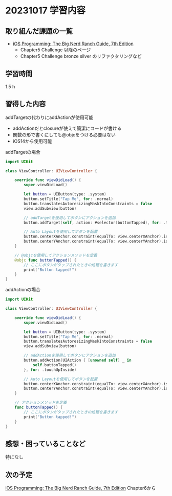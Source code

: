 # 20231017 学習内容

## 取り組んだ課題の一覧

- [iOS Programming: The Big Nerd Ranch Guide, 7th Edition](https://www.informit.com/store/ios-programming-the-big-nerd-ranch-guide-9780135264027)
  - Chapter5 Challenge 以降のページ
  - Chapter5 Challenge bronze silver のリファクタリングなど

## 学習時間

 1.5 h

## 習得した内容

addTargetの代わりにaddActionが使用可能

- addActionだとclosureが使えて簡潔にコードが書ける
- 関数の形で書くにしても@objcをつける必要はない
- iOS14から使用可能

addTargetの場合

```swift
import UIKit

class ViewController: UIViewController {

    override func viewDidLoad() {
        super.viewDidLoad()

        let button = UIButton(type: .system)
        button.setTitle("Tap Me", for: .normal)
        button.translatesAutoresizingMaskIntoConstraints = false
        view.addSubview(button)

        // addTargetを使用してボタンにアクションを追加
        button.addTarget(self, action: #selector(buttonTapped), for: .touchUpInside)

        // Auto Layoutを使用してボタンを配置
        button.centerXAnchor.constraint(equalTo: view.centerXAnchor).isActive = true
        button.centerYAnchor.constraint(equalTo: view.centerYAnchor).isActive = true
    }

    // @objcを使用してアクションメソッドを定義
    @objc func buttonTapped() {
        // ここにボタンがタップされたときの処理を書きます
        print("Button tapped!")
    }
}

```

addActionの場合

```swift
import UIKit

class ViewController: UIViewController {

    override func viewDidLoad() {
        super.viewDidLoad()

        let button = UIButton(type: .system)
        button.setTitle("Tap Me", for: .normal)
        button.translatesAutoresizingMaskIntoConstraints = false
        view.addSubview(button)

        // addActionを使用してボタンにアクションを追加
        button.addAction(UIAction { [unowned self] _ in
            self.buttonTapped()
        }, for: .touchUpInside)

        // Auto Layoutを使用してボタンを配置
        button.centerXAnchor.constraint(equalTo: view.centerXAnchor).isActive = true
        button.centerYAnchor.constraint(equalTo: view.centerYAnchor).isActive = true
    }

    // アクションメソッドを定義
    func buttonTapped() {
        // ここにボタンがタップされたときの処理を書きます
        print("Button tapped!")
    }
}

```

## 感想・困っていることなど

特になし

## 次の予定

[iOS Programming: The Big Nerd Ranch Guide, 7th Edition](https://www.informit.com/store/ios-programming-the-big-nerd-ranch-guide-9780135264027) Chapter6から

